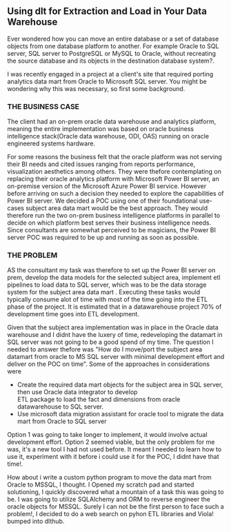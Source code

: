 ## Using dlt for Extraction and Load in Your Data Warehouse

Ever wondered how you can move an entire database or a set of database objects from one database platform to another. For example Oracle to SQL server, SQL server to PostgreSQL or MySQL to Oracle, without recreating the source database and its objects in the destination database system?. 

I was recently engaged in a project at a client's site that required porting analytics data mart from Oracle to Microsoft SQL server. You might be wondering why this was necessary, so first some background. 

### THE BUSINESS CASE
The client had an on-prem oracle data warehouse and analytics platform, meaning the entire implementation was based on oracle business intelligence stack(Oracle data warehouse, ODI, OAS) running on oracle engineered systems hardware.

For some reasons the business felt that the oracle platform was not serving their BI needs and cited issues ranging from reports performance, visualization aesthetics among others. They were thefore contemplating on replacing their oracle analytics platform with Microsoft Power BI server, an on-premise version of the Microsoft Azure Power BI service. However before arriving on such a decision they needed to explore the capabilities of Power BI server. We decided a POC using one of their foundational use-cases subject area data mart would be the best approach. They would therefore run the two on-prem business intelligence platforms in parallel to decide on which platform best serves their business intelligence needs. Since consultants are somewhat perceived to be magicians, the Power BI server POC was required to be up and running as soon as possible.

### THE PROBLEM

AS the consultant my task was therefore to set up the Power BI server on prem, develop the data models for the selected subject area, implement etl pipelines to load data to SQL server, which was to be the data storage system for the subject area data mart . Executing these tasks would typically consume alot of time with most of the time going into the ETL phase of the project. It is estimated that in a datawarehouse project 70% of development time goes into ETL development. 

Given that the subject area implementation was in place in the Oracle data warehouse and I didnt have the luxery of time, redeveloping the datamart in SQL server was not going to be a good spend of my time. The question I needed to answer thefore was "How do I move/port the subject area datamart from oracle to MS SQL server with minimal development effort and deliver on the POC on time". Some of the approaches in considerations were

* Create the required data mart objects for the subject area in SQL server, then use Oracle data integrator to develop   
     ETL package to load the fact and dimensions from oracle datawarehouse to SQL server.
* Use microsoft data migration assistant for oracle tool to migrate the data mart from Oracle to SQL server

Option 1 was going to take longer to implement, it would involve actual development effort. Option 2 seemed viable, but the only problem for me was, it's a new tool I had not used before. It meant I needed to learn how to use it, experiment with it before i could use it for the POC, I didnt have that time!.

How about i write a custom python program to move the data mart from Oracle to MSSQL, I thought. I Opened my scratch pad and started solutioning, I quickly discovered what a mountain of a task this was going to be. I was going to utilize SQLAlchemy and ORM to reverse engineer the oracle objects for MSSQL. Surely I can not be the first person to face such a problem!, I decided to do a web search on pyhon ETL libraries and Viola! bumped into dlthub. 
